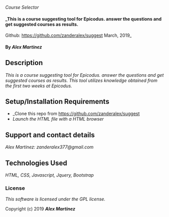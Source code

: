 _Course Selector_

#### _This is a course suggesting tool for Epicodus.  answer the questions and get suggested courses as results.  
Github: https://github.com/zanderalex/suggest
March, 2019_

#### By _**Alex Martinez**_

## Description

_This is a course suggesting tool for Epicodus.  answer the questions and get suggested courses as results.  This tool utilizes knowledge obtained from the first two weeks at Epicodus._

## Setup/Installation Requirements

* _Clone this repo from https://github.com/zanderalex/suggest
* _Launch the HTML file with a HTML browser_



## Support and contact details

_Alex Martinez: zanderalex377@gmail.com_

## Technologies Used

_HTML, CSS, Javascript, Jquery, Bootstrap_

### License

*This software is licensed under the GPL license.*

Copyright (c) 2019 **_Alex Martinez_**

